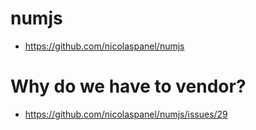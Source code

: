 # numjs
- https://github.com/nicolaspanel/numjs

# Why do we have to vendor?
- https://github.com/nicolaspanel/numjs/issues/29
